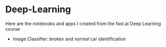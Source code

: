 # Deep-Learning
Here are the notebooks and apps I created from the fast.ai Deep Learning course 
- Image Classifier: broken and normal car identification

